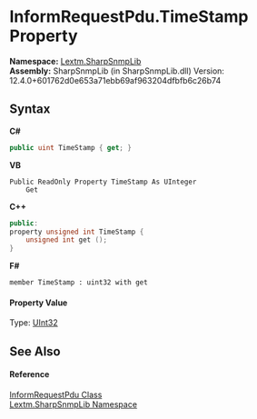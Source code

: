 # InformRequestPdu.TimeStamp Property 
 

**Namespace:**&nbsp;<a href="N_Lextm_SharpSnmpLib">Lextm.SharpSnmpLib</a><br />**Assembly:**&nbsp;SharpSnmpLib (in SharpSnmpLib.dll) Version: 12.4.0+601762d0e653a71ebb69af963204dfbfb6c26b74

## Syntax

**C#**<br />
``` C#
public uint TimeStamp { get; }
```

**VB**<br />
``` VB
Public ReadOnly Property TimeStamp As UInteger
	Get
```

**C++**<br />
``` C++
public:
property unsigned int TimeStamp {
	unsigned int get ();
}
```

**F#**<br />
``` F#
member TimeStamp : uint32 with get

```


#### Property Value
Type: <a href="https://docs.microsoft.com/dotnet/api/system.uint32" target="_blank" rel="noopener noreferrer">UInt32</a>

## See Also


#### Reference
<a href="T_Lextm_SharpSnmpLib_InformRequestPdu">InformRequestPdu Class</a><br /><a href="N_Lextm_SharpSnmpLib">Lextm.SharpSnmpLib Namespace</a><br />